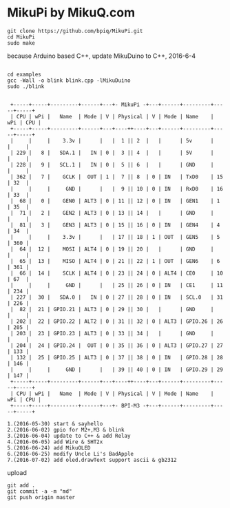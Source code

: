 # MikuPi by MikuQ.com

	git clone https://github.com/bpiq/MikuPi.git
	cd MikuPi
	sudo make

because Arduino based C++, update MikuDuino to C++, 2016-6-4

<pre><code>
cd examples
gcc -Wall -o blink blink.cpp -lMikuDuino
sudo ./blink
</code></pre>

<pre><code>
 +-----+-----+---------+------+---+- MikuPi -+---+------+---------+-----+-----+
 | CPU | wPi |   Name  | Mode | V | Physical | V | Mode | Name    | wPi | CPU |
 +-----+-----+---------+------+---+----++----+---+------+---------+-----+-----+
 |     |     |    3.3v |      |   |  1 || 2  |   |      | 5v      |     |     |
 | 229 |   8 |   SDA.1 |   IN | 0 |  3 || 4  |   |      | 5V      |     |     |
 | 228 |   9 |   SCL.1 |   IN | 0 |  5 || 6  |   |      | GND     |     |     |
 | 362 |   7 |    GCLK |  OUT | 1 |  7 || 8  | 0 | IN   | TxD0    | 15  | 32  |
 |     |     |     GND |      |   |  9 || 10 | 0 | IN   | RxD0    | 16  | 33  |
 |  68 |   0 |    GEN0 | ALT3 | 0 | 11 || 12 | 0 | IN   | GEN1    | 1   | 35  |
 |  71 |   2 |    GEN2 | ALT3 | 0 | 13 || 14 |   |      | GND     |     |     |
 |  81 |   3 |    GEN3 | ALT3 | 0 | 15 || 16 | 0 | IN   | GEN4    | 4   | 34  |
 |     |     |    3.3v |      |   | 17 || 18 | 1 | OUT  | GEN5    | 5   | 360 |
 |  64 |  12 |    MOSI | ALT4 | 0 | 19 || 20 |   |      | GND     |     |     |
 |  65 |  13 |    MISO | ALT4 | 0 | 21 || 22 | 1 | OUT  | GEN6    | 6   | 361 |
 |  66 |  14 |    SCLK | ALT4 | 0 | 23 || 24 | 0 | ALT4 | CE0     | 10  | 67  |
 |     |     |     GND |      |   | 25 || 26 | 0 | IN   | CE1     | 11  | 234 |
 | 227 |  30 |   SDA.0 |   IN | 0 | 27 || 28 | 0 | IN   | SCL.0   | 31  | 226 |
 |  82 |  21 | GPIO.21 | ALT3 | 0 | 29 || 30 |   |      | GND     |     |     |
 | 202 |  22 | GPIO.22 | ALT2 | 0 | 31 || 32 | 0 | ALT3 | GPIO.26 | 26  | 205 |
 | 203 |  23 | GPIO.23 | ALT3 | 0 | 33 || 34 |   |      | GND     |     |     |
 | 204 |  24 | GPIO.24 |  OUT | 0 | 35 || 36 | 0 | ALT3 | GPIO.27 | 27  | 133 |
 | 132 |  25 | GPIO.25 | ALT3 | 0 | 37 || 38 | 0 | IN   | GPIO.28 | 28  | 146 |
 |     |     |     GND |      |   | 39 || 40 | 0 | IN   | GPIO.29 | 29  | 147 |
 +-----+-----+---------+------+---+----++----+---+------+---------+-----+-----+
 | CPU | wPi |   Name  | Mode | V | Physical | V | Mode | Name    | wPi | CPU |
 +-----+-----+---------+------+---+- BPI-M3 -+---+------+---------+-----+-----+
</code></pre>

	1.(2016-05-30) start & sayhello
	2.(2016-06-02) gpio for M2+,M3 & blink
	3.(2016-06-04) update to C++ & add Relay
	4.(2016-06-05) add Wire & SHT2x 
	5.(2016-06-24) add MikuOLED
	6.(2016-06-25) modify Uncle Li's BadApple
	7.(2016-07-02) add oled.drawText support ascii & gb2312

upload

	git add .
	git commit -a -m "md"
	git push origin master
